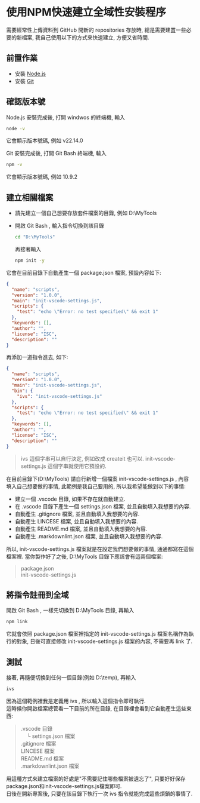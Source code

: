 # 使用NPM快速建立全域性安裝程序

需要經常性上傳資料到 GitHub 開新的 repositories 存放時, 總是需要建罝一些必要的新檔案, 我自己使用以下的方式來快速建立, 方便又省時間.

## 前置作業

- 安裝 [Node.js](https://nodejs.org/zh-tw)
- 安裝 [Git](https://git-scm.com/downloads)

## 確認版本號

Node.js 安裝完成後, 打開 windwos 的終端機, 輸入

```bash
node -v
```

它會顯示版本號碼, 例如 v22.14.0

Git 安裝完成後, 打開 Git Bash 終端機, 輸入

``` bash
npm -v
```

它會顯示版本號碼, 例如 10.9.2

## 建立相關檔案

- 請先建立一個自己想要存放套件檔案的目錄, 例如 D:\MyTools
- 開啟 Git Bash , 輸入指令切換到該目錄

  ``` bash
  cd "D:\MyTools"
  ```

  再接著輸入

  ``` bash
  npm init -y
  ```

它會在目前目錄下自動產生一個 package.json 檔案, 預設內容如下:

``` json
{
  "name": "scripts",
  "version": "1.0.0",
  "main": "init-vscode-settings.js",
  "scripts": {
    "test": "echo \"Error: no test specified\" && exit 1"
  },
  "keywords": [],
  "author": "",
  "license": "ISC",
  "description": ""
}
```

再添加一道指令進去, 如下:

``` json
{
  "name": "scripts",
  "version": "1.0.0",
  "main": "init-vscode-settings.js",
  "bin": {
    "ivs": "init-vscode-settings.js"
  },
  "scripts": {
    "test": "echo \"Error: no test specified\" && exit 1"
  },
  "keywords": [],
  "author": "",
  "license": "ISC",
  "description": ""
}

```

>ivs 這個字串可以自行決定, 例如改成 createit 也可以.
>init-vscode-settings.js 這個字串就使用它預設的.

在目前目錄下(D:\MyTools) 請自行新增一個檔案 init-vscode-settings.js , 內容填入自己想要做的事情, 此範例是我自己要用的, 所以我希望能做到以下的事情:

  - 建立一個 .vscode 目錄, 如果不存在就自動建立.
  - 在 .vscode 目錄下產生一個 settings.json 檔案, 並且自動填入我想要的內容.
  - 自動產生 .gitignore 檔案, 並且自動填入我想要的內容.
  - 自動產生 LINCESE 檔案, 並且自動填入我想要的內容.
  - 自動產生 README.md 檔案, 並且自動填入我想要的內容.
  - 自動產生 .markdownlint.json 檔案, 並且自動填入我想要的內容.

所以, init-vscode-settings.js 檔案就是在設定我們想要做的事情, 通通都寫在這個檔案裡.
當你製作好了之後, D:\MyTools 目錄下應該會有這兩個檔案:

> package.json  
> init-vscode-settings.js

## 將指令註冊到全域

開啟 Git Bash , 一樣先切換到 D:\MyTools 目錄, 再輸入

``` bash
npm link
```

它就會依照 package.json 檔案裡指定的 init-vscode-settings.js 檔案名稱作為執行的對象, 日後可直接修改 init-vscode-settings.js 檔案的內容, 不需要再 link 了.

## 測試

接著, 再隨便切換到任何一個目錄(例如 D:\temp), 再輸入

``` bash
ivs
```

因為這個範例裡我是定義用 ivs , 所以輸入這個指令即可執行.  
這時候你開啟檔案總管看一下目前的所在目錄, 在目錄裡會看到它自動產生這些東西:

> .vscode 目錄  
> &nbsp;&nbsp;&nbsp;&nbsp;└ settings.json 檔案  
> .gitignore 檔案  
> LINCESE 檔案  
> README.md 檔案  
> .markdownlint.json 檔案

用這種方式來建立檔案的好處是"不需要記住哪些檔案被遺忘了", 只要好好保存package.json和init-vscode-settings.js檔案即可.  
日後在開新專案後, 只要在該目錄下執行一次 ivs 指令就能完成這些煩鎖的事情了.
